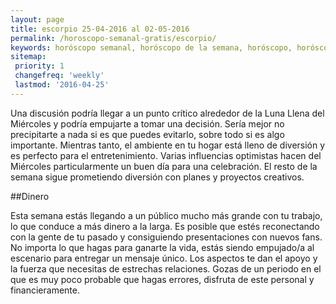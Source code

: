 ```yaml
---
layout: page
title: escorpio 25-04-2016 al 02-05-2016 
permalink: /horoscopo-semanal-gratis/escorpio/
keywords: horóscopo semanal, horóscopo de la semana, horóscopo, horóscopo gratis,horóscopos, horóscopo esperanza gracia, horoscopos escorpio la semana, horóscopos gratis, Tarot, Astrologia, Zodíaco, escorpio, horoscopo gratis
sitemap:
 priority: 1
 changefreq: 'weekly'
 lastmod: '2016-04-25'
---
```

Una discusión podría llegar a un punto crítico alrededor de la Luna Llena del Miércoles y podría empujarte a tomar una decisión. Sería mejor no precipitarte a nada si es que puedes evitarlo, sobre todo si es algo importante. Mientras tanto, el ambiente en tu hogar está lleno de diversión y es perfecto para el entretenimiento. Varias influencias optimistas hacen del Miércoles particularmente un buen día para una celebración. El resto de la semana sigue prometiendo diversión con planes y proyectos creativos.

##Dinero

Esta semana estás llegando a un público mucho más grande con tu trabajo, lo que conduce a más dinero a la larga. Es posible que estés reconectando con la gente de tu pasado y consiguiendo presentaciones con nuevos fans. No importa lo que hagas para ganarte la vida, estás siendo empujado/a al escenario para entregar un mensaje único. Los aspectos te dan el apoyo y la fuerza que necesitas de estrechas relaciones. Gozas de un periodo en el que es muy poco probable que hagas errores, disfruta de este personal y financieramente.